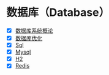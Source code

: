 # 数据库（Database）

- [x] [数据库系统概论](docs/数据库系统概论.md)
- [x] [数据库优化](docs/数据库优化.md)
- [x] [Sql](docs/sql.md)
- [x] [Mysql](docs/mysql.md)
- [x] [H2](docs/h2.md)
- [x] [Redis](docs/redis/redis.md)
